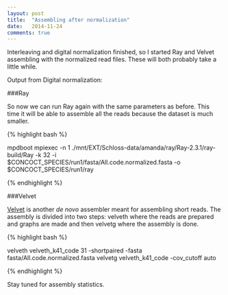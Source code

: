 ```yaml
---
layout: post
title:  "Assembling after normalization"
date:   2014-11-24
comments: true
---
```


Interleaving and digital normalization finished, so I started Ray and Velvet assembling with the normalized read files. These will both probably take a little while.

Output from Digital normalization:


###Ray

So now we can run Ray again with the same parameters as before. This time it will be able to assemble all the reads because the dataset is much smaller.

{% highlight bash %}

mpdboot
mpiexec -n 1 ./mnt/EXT/Schloss-data/amanda/ray/Ray-2.3.1/ray-build/Ray -k 32 -i $CONCOCT_SPECIES/run1/fasta/All.code.normalized.fasta -o $CONCOCT_SPECIES/run1/ray

{% endhighlight %}


###Velvet

[Velvet](http://www.ncbi.nlm.nih.gov/pmc/articles/PMC2952100/) is another *de novo* assembler meant for assembling short reads. The assembly is divided into two steps: velveth where the reads are prepared and graphs are made and then velvetg where the assembly is done.

{% highlight bash %}

velveth velveth_k41_code 31 -shortpaired -fasta fasta/All.code.normalized.fasta
velvetg velveth_k41_code -cov_cutoff auto

{% endhighlight %}

Stay tuned for assembly statistics.